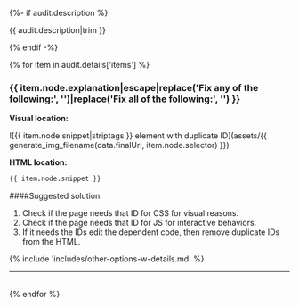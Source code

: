 {%- if audit.description %}

{{ audit.description|trim }}

{% endif -%}

{% for item in audit.details['items'] %}

### {{ item.node.explanation|escape|replace('Fix any of the following:', '')|replace('Fix all of the following:', '') }}

__Visual location:__

![{{ item.node.snippet|striptags }} element with duplicate ID](assets/{{ generate_img_filename(data.finalUrl, item.node.selector) }})

__HTML location:__

```html
{{ item.node.snippet }}
```

####Suggested solution:

1. Check if the page needs that ID for CSS for visual reasons.
2. Check if the page needs that ID for JS for interactive behaviors.
3. If it needs the IDs edit the dependent code, then remove duplicate IDs from the HTML.

{% include 'includes/other-options-w-details.md' %}

<hr>

<br>
{% endfor %}